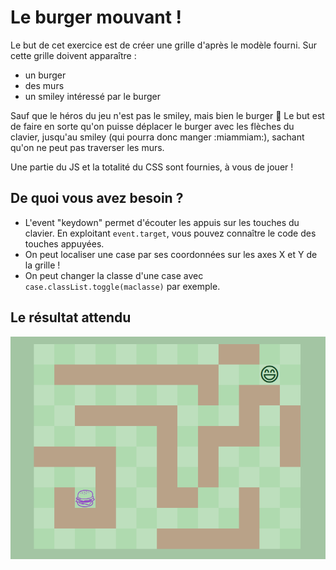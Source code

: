 # Le burger mouvant !

Le but de cet exercice est de créer une grille d'après le modèle fourni. Sur cette grille doivent apparaître :

- un burger
- des murs
- un smiley intéressé par le burger

Sauf que le héros du jeu n'est pas le smiley, mais bien le burger :see_no_evil: Le but est de faire en sorte qu'on puisse déplacer le burger avec les flèches du clavier, jusqu'au smiley (qui pourra donc manger :miammiam:), sachant qu'on ne peut pas traverser les murs.

Une partie du JS et la totalité du CSS sont fournies, à vous de jouer !

## De quoi vous avez besoin ?

- L'event "keydown" permet d'écouter les appuis sur les touches du clavier. En exploitant `event.target`, vous pouvez connaître le code des touches appuyées.
- On peut localiser une case par ses coordonnées sur les axes X et Y de la grille !
- On peut changer la classe d'une case avec `case.classList.toggle(maclasse)` par exemple.

## Le résultat attendu

![burger](burger.png)
